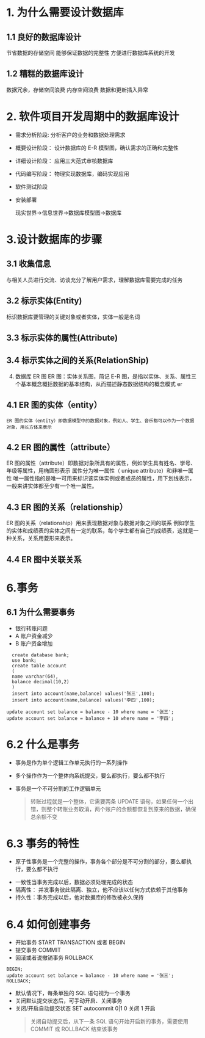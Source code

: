 # 1. 为什么需要设计数据库

## 1.1 良好的数据库设计

节省数据的存储空间
能够保证数据的完整性
方便进行数据库系统的开发

## 1.2 糟糕的数据库设计

数据冗余，存储空间浪费
内存空间浪费
数据和更新插入异常

# 2. 软件项目开发周期中的数据库设计

- 需求分析阶段: 分析客户的业务和数据处理需求
- 概要设计阶段： 设计数据库的 E-R 模型图，确认需求的正确和完整性
- 详细设计阶段： 应用三大范式审核数据库
- 代码编写阶段： 物理实现数据库，编码实现应用
- 软件测试阶段

- 安装部署

  现实世界->信息世界->数据库模型图->数据库

# 3.设计数据库的步骤

## 3.1 收集信息

与相关人员进行交流、访谈充分了解用户需求，理解数据库需要完成的任务

## 3.2 标示实体(Entity)

标识数据库要管理的关键对象或者实体，实体一般是名词

## 3.3 标示实体的属性(Attribute)

## 3.4 标示实体之间的关系(RelationShip)

4. 数据库 ER 图
   ER 图：实体关系图，简记 E-R 图，是指以实体、关系、属性三个基本概念概括数据的基本结构，从而描述静态数据结构的概念模式 er

## 4.1 ER 图的实体（entity）

    ER 图的实体（entity）即数据模型中的数据对象，例如人、学生、音乐都可以作为一个数据对象，用长方体来表示

## 4.2 ER 图的属性（attribute）

ER 图的属性（attribute）即数据对象所具有的属性，例如学生具有姓名、学号、年级等属性，用椭圆形表示
属性分为唯一属性（ unique attribute）和非唯一属性
唯一属性指的是唯一可用来标识该实体实例或者成员的属性，用下划线表示，一般来讲实体都至少有一个唯一属性。

## 4.3 ER 图的关系（relationship）

ER 图的关系（relationship）用来表现数据对象与数据对象之间的联系
例如学生的实体和成绩表的实体之间有一定的联系，每个学生都有自己的成绩表，这就是一种关系，关系用菱形来表示。

## 4.4 ER 图中关联关系

# 6.事务

## 6.1 为什么需要事务

- 银行转账问题
- A 账户资金减少
- B 账户资金增加

```
  create database bank;
  use bank;
  create table account
  (
  name varchar(64),
  balance decimal(10,2)
  )
  insert into account(name,balance) values('张三',100);
  insert into account(name,balance) values('李四',100);

update account set balance = balance - 10 where name = '张三';
update account set balance = balance + 10 where name = '李四';
```

# 6.2 什么是事务

- 事务是作为单个逻辑工作单元执行的一系列操作
- 多个操作作为一个整体向系统提交，要么都执行，要么都不执行
- 事务是一个不可分割的工作逻辑单元

  > 转账过程就是一个整体，它需要两条 UPDATE 语句，如果任何一个出错，则整个转账业务取消，两个账户的余额都恢复到原来的数据，确保总余额不变

# 6.3 事务的特性

- 原子性事务是一个完整的操作，事务各个部分是不可分割的部分，要么都执行，要么都不执行

* 一致性当事务完成以后，数据必须处理完成的状态
* 隔离性： 并发事务彼此隔离、独立，他不应该以任何方式依赖于其他事务
* 持久性：事务完成以后，他对数据库的修改被永久保持

# 6.4 如何创建事务

- 开始事务 START TRANSACTION 或者 BEGIN
- 提交事务 COMMIT
- 回滚或者说撤销事务 ROLLBACK

```
BEGIN;
update account set balance = balance - 10 where name = '张三';
ROLLBACK;
```

- 默认情况下，每条单独的 SQL 语句视为一个事务
- 关闭默认提交状态后，可手动开启、关闭事务
- 关闭/开启自动提交状态 SET autocommit 0|1 0 关闭 1 开启
  > 关闭自动提交后，从下一条 SQL 语句开始开启新的事务，需要使用 COMMIT 或 ROLLBACK 结束该事务
